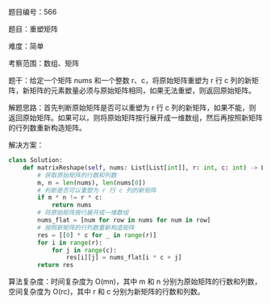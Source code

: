 题目编号：566

题目：重塑矩阵

难度：简单

考察范围：数组、矩阵

题干：给定一个矩阵 nums 和一个整数 r、c，将原始矩阵重塑为 r 行 c 列的新矩阵，新矩阵的元素数量必须与原始矩阵相同，如果无法重塑，则返回原始矩阵。

解题思路：首先判断原始矩阵是否可以重塑为 r 行 c 列的新矩阵，如果不能，则返回原始矩阵。如果可以，则将原始矩阵按行展开成一维数组，然后再按照新矩阵的行列数重新构造矩阵。

解决方案：

```python
class Solution:
    def matrixReshape(self, nums: List[List[int]], r: int, c: int) -> List[List[int]]:
        # 获取原始矩阵的行数和列数
        m, n = len(nums), len(nums[0])
        # 判断是否可以重塑为 r 行 c 列的新矩阵
        if m * n != r * c:
            return nums
        # 将原始矩阵按行展开成一维数组
        nums_flat = [num for row in nums for num in row]
        # 按照新矩阵的行列数重新构造矩阵
        res = [[0] * c for _ in range(r)]
        for i in range(r):
            for j in range(c):
                res[i][j] = nums_flat[i * c + j]
        return res
```

算法复杂度：时间复杂度为 O(mn)，其中 m 和 n 分别为原始矩阵的行数和列数，空间复杂度为 O(rc)，其中 r 和 c 分别为新矩阵的行数和列数。